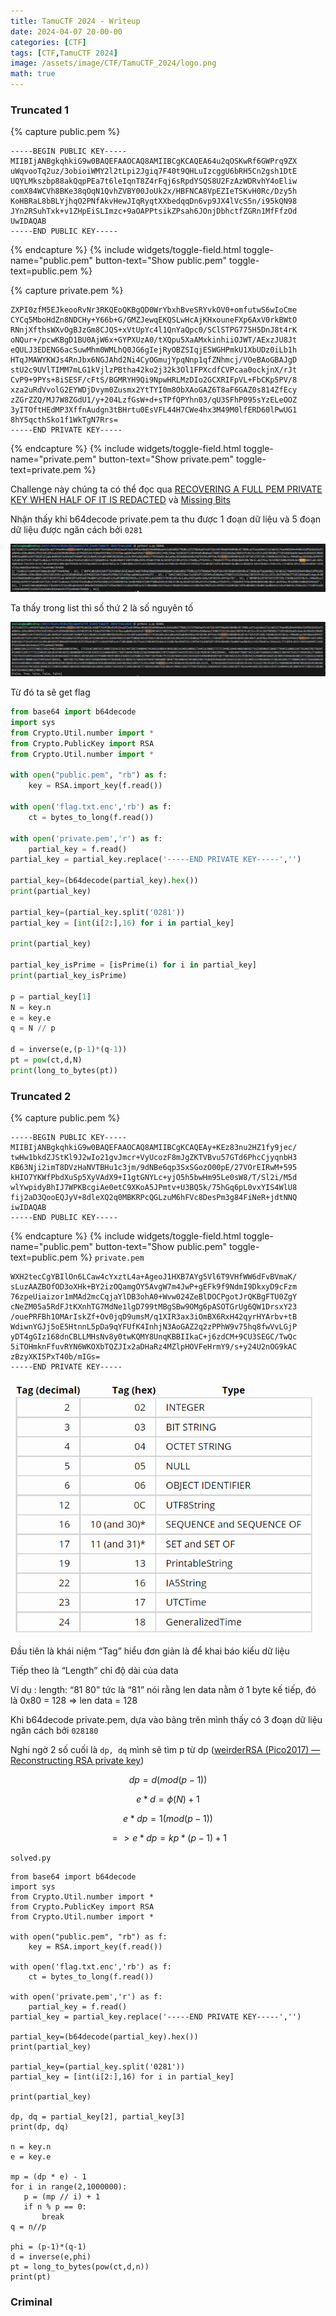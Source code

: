 ```yaml
---
title: TamuCTF 2024 - Writeup
date: 2024-04-07 20-00-00
categories: [CTF]
tags: [CTF,TamuCTF 2024]
image: /assets/image/CTF/TamuCTF_2024/logo.png
math: true
---
```


### Truncated 1

{% capture public.pem %}
```
-----BEGIN PUBLIC KEY-----
MIIBIjANBgkqhkiG9w0BAQEFAAOCAQ8AMIIBCgKCAQEA64u2qOSKwRf6GWPrq9ZX
uWqvooTq2uz/3obioiWMY2l2tLpi2Jgiq7F40t9QHLuIzcggU6bRH5Cn2gsh1DtE
UQYLMkszbp88akQqpPEa7t6leIqnT8Z4rFqj6sRpdYSQS8U2FzAzWDRvhY4oEliw
comX84WCVh8BKe38qOqN1QvhZVBY00JoUk2x/HBFNCA8VpEZIeTSKvH0Rc/Dzy5h
KoHBRaL8bBLYjhqO2PNfAkvHewJIqRyqtXXbedqqDn6vp9JX4lVcS5n/i95kQN98
JYn2RSuhTxk+v1ZHpEiSLImzc+9aOAPPtsikZPsah6JOnjDbhctfZGRn1MfFfzOd
UwIDAQAB
-----END PUBLIC KEY-----
```
{% endcapture %} {% include widgets/toggle-field.html toggle-name="public.pem" button-text="Show public.pem" toggle-text=public.pem %}

{% capture private.pem %}
```
ZXPI0zfM5EJkeooRvNr3RKQEoQKBgQD0WrYbxhBveSRYvkOV0+omfutwS6wIoCme
CYCq5MboHdZn8NDCHy+Y66b+G/GMZJewqEKQSLwHcAjKHxouneFXp6AxV0rkBWtO
RNnjXfthsWXvOgBJzGm8CJQS+xVtUpYc4l1QnYaQpc0/SClSTPG775H5DnJ8t4rK
oNQur+/pcwKBgD1BU0AjW6x+GYPXUzA0/tXQpu5XaAMxkinhiiOJWT/AExzJU8Jt
eQULJ3EDENG6acSuwMhm0WMLhQ0JG6gIejRyOBZSIqjESWGHPmkU1XbUDz0iLb1h
HTqJMAWYKWJs4RnJbx6NGJAhd2Ni4CyOGmujYpqNnp1qfZNhmcj/VOeBAoGBAJgD
stU2c9UVlTIMM7mLG1kVjlzPBtha42ko2j32k3Ol1FPXcdfCVPcaa0ockjnX/rJt
CvP9+9PYs+8iSESF/cFtS/BGMRYH9Qi9NpwHRLMzDIo2GCXRIFpVL+FbCKp5PV/8
xza2uRdVvolG2EYWDjDvym0Zusmx2YtTYI0m8ObXAoGAZ6T8aF6GAZ0s814ZfEcy
zZGrZZQ/MJ7W8ZGdU1/y+204LzfGsW+d+sTPfQPYhn03/qU3SFhP095sYzELeOOZ
3yITOftHEdMP3XffnAudgn3tBHrtu0EsVFL44H7CWe4hx3M49M0lfERD60lPwUG1
8hY5qcthSko1f1WkTgN7Rrs=
-----END PRIVATE KEY-----
```
{% endcapture %} {% include widgets/toggle-field.html toggle-name="private.pem" button-text="Show private.pem" toggle-text=private.pem %}

Challenge này chúng ta có thể đọc qua [RECOVERING A FULL PEM PRIVATE KEY WHEN HALF OF IT IS REDACTED](https://blog.cryptohack.org/twitter-secrets) và [Missing Bits](https://meashiri.github.io/ctf-writeups/posts/202311-glacierctf/#missing-bits)

Nhận thấy khi b64decode private.pem ta thu được 1 đoạn dữ liệu và 5 đoạn dữ liệu được ngăn cách bởi ``0281`` 

![image](/assets/image/CTF/TamuCTF_2024/Truncated1.png)

Ta thấy trong list thì số thứ 2 là số nguyên tố

![image](/assets/image/CTF/TamuCTF_2024/Truncated1_1.png)

Từ đó ta sẽ get flag

```python
from base64 import b64decode
import sys
from Crypto.Util.number import * 
from Crypto.PublicKey import RSA
from Crypto.Util.number import * 

with open("public.pem", "rb") as f:
    key = RSA.import_key(f.read())
    
with open('flag.txt.enc','rb') as f: 
    ct = bytes_to_long(f.read())

with open('private.pem','r') as f: 
    partial_key = f.read()
partial_key = partial_key.replace('-----END PRIVATE KEY-----','')

partial_key=(b64decode(partial_key).hex())
print(partial_key)

partial_key=(partial_key.split('0281'))
partial_key = [int(i[2:],16) for i in partial_key]

print(partial_key)

partial_key_isPrime = [isPrime(i) for i in partial_key]
print(partial_key_isPrime)

p = partial_key[1]
N = key.n
e = key.e
q = N // p 

d = inverse(e,(p-1)*(q-1))
pt = pow(ct,d,N)
print(long_to_bytes(pt))
```

### Truncated 2

{% capture public.pem %}
```
-----BEGIN PUBLIC KEY-----
MIIBIjANBgkqhkiG9w0BAQEFAAOCAQ8AMIIBCgKCAQEAy+KEz83nu2HZ1fy9jec/
twHw1bkdZJStKl9J2wIo21gvJmcr+VyUcozF8mJgZKTVBvu57GTd6PhcCjyqnbH3
KB63Nji2imT8DVzHaNVTBHu1c3jm/9dNBe6qp3SxSGozO00pE/27VOrEIRwM+595
kHIO7YKWfPbdXuSp5XyVAdX9+I1gtGNYLc+yjO5h5bwHm95Le0sW8/T/Sl2i/M5d
wlYwpidyBhIJ7WPKBcgiAe0etC9XKoA5JPmtv+U3BQ5k/75hGq6pL0vxYIS4WlU8
fij2aD3QooEQJyV+8dleXQ2q0MBKRPcQGLzuM6hFVc8DesPm3g84FiNeR+jdtNNQ
iwIDAQAB
-----END PUBLIC KEY-----
```
{% endcapture %} {% include widgets/toggle-field.html toggle-name="public.pem" button-text="Show public.pem" toggle-text=public.pem %}
``private.pem``

```
WXH2tecCgYBIlOn6LCaw4cYxztL4a+AgeoJ1HXB7AYg5Vl6T9VHfWW6dFvBVmaK/
sLuzAAZBOfOD3oXHk+BY2izOQamgOY5AvgW7m4JwP+gEFk9f9NdmI9DkxyD9cFzm
76zpeUiaizor1mMAd2mcCqjaYlDB3ohA0+Wvw024ZeBlDOCPgotJrQKBgFTU0ZgY
cNeZM05a5RdFJtKXnhTG7MdNe1lgD799tMBgSBw9OMg6pASOTGrUg6QW1DrsxY23
/ouePRFBh1OMArIskZf+Ov0jqD9umsM/q1XIR3ax3iOmBX6RxH42qyrHYArbv+tB
WdiwnYGJj5oE5HtnnL5pDa9qYFUfK4InhjN3AoGAZ2q2zPPhW9v75hq8fwVvLGjP
yDT4gGIz168dnCBLLMHsNv8y0twKQMY8UnqKBBIIkaC+j6zdCM+9CU3SEGC/TwQc
5iTOHmknFfuvRYN6WKOXbTQZJIx2aDHaRz4MZlpHOVFeHrmY9/s+y24U2nOG9kAC
zBzyXKI5PxT40b/mIGs=
-----END PRIVATE KEY-----
```

![image](/assets/image/CTF/TamuCTF_2024/Truncated2.png)

Đầu tiên là khái niệm “Tag” hiểu đơn giản là để khai báo kiểu dữ liệu

Tiếp theo là “Length” chỉ độ dài của data

Ví dụ : length: “81 80” tức là “81” nói rằng len data nằm ở 1 byte kế tiếp, đó là 0x80 = 128 => len data = 128

Khi b64decode private.pem, dựa vào bảng trên mình thấy có 3 đoạn dữ liệu ngăn cách bởi ``028180``

Nghi ngờ 2 số cuối là ``dp, dq``  mình sẽ tìm p từ dp ([weirderRSA (Pico2017) — Reconstructing RSA private key](https://medium.com/@hva314/some-basic-rsa-challenges-in-ctf-part-1-some-basic-math-on-rsa-5663fa337c27))

$$dp = d (mod (p-1))$$

$$e * d = \phi(N) + 1$$

$$e * dp = 1 (mod (p-1))$$

$$=> e*dp = kp * (p-1) + 1$$

``solved.py``
```python=
from base64 import b64decode
import sys
from Crypto.Util.number import * 
from Crypto.PublicKey import RSA
from Crypto.Util.number import * 

with open("public.pem", "rb") as f:
    key = RSA.import_key(f.read())
    
with open('flag.txt.enc','rb') as f: 
    ct = bytes_to_long(f.read())

with open('private.pem','r') as f: 
    partial_key = f.read()
partial_key = partial_key.replace('-----END PRIVATE KEY-----','')

partial_key=(b64decode(partial_key).hex())
print(partial_key)

partial_key=(partial_key.split('0281'))
partial_key = [int(i[2:],16) for i in partial_key]

print(partial_key)

dp, dq = partial_key[2], partial_key[3]
print(dp, dq)

n = key.n
e = key.e

mp = (dp * e) - 1
for i in range(2,1000000):
   p = (mp // i) + 1
   if n % p == 0:
       break
q = n//p

phi = (p-1)*(q-1)
d = inverse(e,phi)
pt = long_to_bytes(pow(ct,d,n))
print(pt)
```

### Criminal